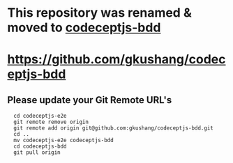 # This repository was renamed & moved to [codeceptjs-bdd](https://github.com/gkushang/codeceptjs-bdd) 

# https://github.com/gkushang/codeceptjs-bdd

## Please update your Git Remote URL's

```
  cd codeceptjs-e2e
  git remote remove origin
  git remote add origin git@github.com:gkushang/codeceptjs-bdd.git
  cd ..
  mv codeceptjs-e2e codeceptjs-bdd
  cd codeceptjs-bdd
  git pull origin
```

